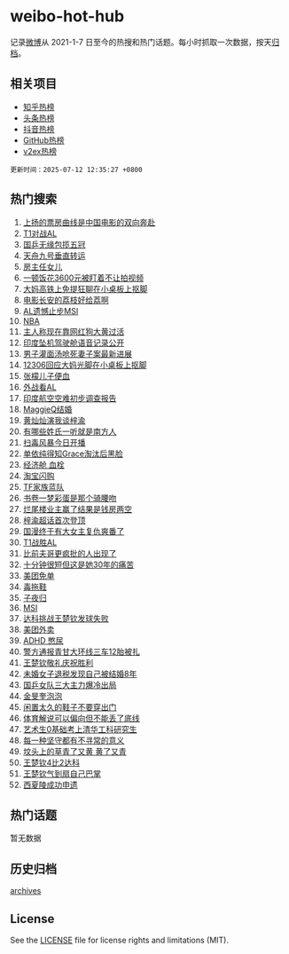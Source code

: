 # weibo-hot-hub

记录[微博](https://www.weibo.com)从 2021-1-7 日至今的热搜和热门话题。每小时抓取一次数据，按天[归档](archives)。

## 相关项目

- [知乎热榜](https://github.com/snaildev/zhihu-hot-hub)
- [头条热榜](https://github.com/snaildev/toutiao-hot-hub)
- [抖音热榜](https://github.com/snaildev/douyin-hot-hub)
- [GitHub热榜](https://github.com/snaildev/github-hot-hub)
- [v2ex热榜](https://github.com/snaildev/v2ex-hot-hub)


`更新时间：2025-07-12 12:35:27 +0800`

## 热门搜索

1. [上扬的票房曲线是中国电影的双向奔赴](https://m.weibo.cn/search?containerid=100103type%3D1%26t%3D10%26q%3D%23%E4%B8%8A%E6%89%AC%E7%9A%84%E7%A5%A8%E6%88%BF%E6%9B%B2%E7%BA%BF%E6%98%AF%E4%B8%AD%E5%9B%BD%E7%94%B5%E5%BD%B1%E7%9A%84%E5%8F%8C%E5%90%91%E5%A5%94%E8%B5%B4%23&stream_entry_id=51&isnewpage=1&extparam=seat%3D1%26c_type%3D51%26q%3D%2523%25E4%25B8%258A%25E6%2589%25AC%25E7%259A%2584%25E7%25A5%25A8%25E6%2588%25BF%25E6%259B%25B2%25E7%25BA%25BF%25E6%2598%25AF%25E4%25B8%25AD%25E5%259B%25BD%25E7%2594%25B5%25E5%25BD%25B1%25E7%259A%2584%25E5%258F%258C%25E5%2590%2591%25E5%25A5%2594%25E8%25B5%25B4%2523%26dgr%3D0%26pos%3D0%26cate%3D10103%26filter_type%3Drealtimehot%26stream_entry_id%3D51%26display_time%3D1752294926%26pre_seqid%3D17522949263460055274)
1. [T1对战AL](https://m.weibo.cn/search?containerid=100103type%3D1%26t%3D10%26q%3D%23T1%E5%AF%B9%E6%88%98AL%23&stream_entry_id=31&isnewpage=1&extparam=seat%3D1%26flag%3D2%26band_rank%3D1%26lcate%3D5001%26filter_type%3Drealtimehot%26c_type%3D31%26q%3D%2523T1%25E5%25AF%25B9%25E6%2588%2598AL%2523%26dgr%3D0%26cate%3D5001%26realpos%3D1%26pos%3D0%26stream_entry_id%3D31%26display_time%3D1752294926%26pre_seqid%3D17522949263460055274)
1. [国乒无缘包揽五冠](https://m.weibo.cn/search?containerid=100103type%3D1%26t%3D10%26q%3D%23%E5%9B%BD%E4%B9%92%E6%97%A0%E7%BC%98%E5%8C%85%E6%8F%BD%E4%BA%94%E5%86%A0%23&stream_entry_id=31&isnewpage=1&extparam=seat%3D1%26flag%3D0%26band_rank%3D2%26lcate%3D5001%26filter_type%3Drealtimehot%26c_type%3D31%26q%3D%2523%25E5%259B%25BD%25E4%25B9%2592%25E6%2597%25A0%25E7%25BC%2598%25E5%258C%2585%25E6%258F%25BD%25E4%25BA%2594%25E5%2586%25A0%2523%26dgr%3D0%26cate%3D5001%26realpos%3D2%26pos%3D1%26stream_entry_id%3D31%26display_time%3D1752294926%26pre_seqid%3D17522949263460055274)
1. [天舟九号垂直转运](https://m.weibo.cn/search?containerid=100103type%3D1%26t%3D10%26q%3D%23%E5%A4%A9%E8%88%9F%E4%B9%9D%E5%8F%B7%E5%9E%82%E7%9B%B4%E8%BD%AC%E8%BF%90%23&stream_entry_id=31&isnewpage=1&extparam=seat%3D1%26flag%3D0%26band_rank%3D3%26lcate%3D5001%26filter_type%3Drealtimehot%26c_type%3D31%26q%3D%2523%25E5%25A4%25A9%25E8%2588%259F%25E4%25B9%259D%25E5%258F%25B7%25E5%259E%2582%25E7%259B%25B4%25E8%25BD%25AC%25E8%25BF%2590%2523%26dgr%3D0%26cate%3D5001%26realpos%3D3%26pos%3D2%26stream_entry_id%3D31%26display_time%3D1752294926%26pre_seqid%3D17522949263460055274)
1. [房主任女儿](https://m.weibo.cn/search?containerid=100103type%3D1%26t%3D10%26q%3D%E6%88%BF%E4%B8%BB%E4%BB%BB%E5%A5%B3%E5%84%BF&stream_entry_id=31&isnewpage=1&extparam=seat%3D1%26flag%3D2%26band_rank%3D4%26lcate%3D5001%26filter_type%3Drealtimehot%26c_type%3D31%26q%3D%25E6%2588%25BF%25E4%25B8%25BB%25E4%25BB%25BB%25E5%25A5%25B3%25E5%2584%25BF%26dgr%3D0%26cate%3D5001%26realpos%3D4%26pos%3D3%26stream_entry_id%3D31%26display_time%3D1752294926%26pre_seqid%3D17522949263460055274)
1. [一顿饭花3600元被盯着不让拍视频](https://m.weibo.cn/search?containerid=100103type%3D1%26t%3D10%26q%3D%23%E4%B8%80%E9%A1%BF%E9%A5%AD%E8%8A%B13600%E5%85%83%E8%A2%AB%E7%9B%AF%E7%9D%80%E4%B8%8D%E8%AE%A9%E6%8B%8D%E8%A7%86%E9%A2%91%23&stream_entry_id=31&isnewpage=1&extparam=seat%3D1%26flag%3D0%26band_rank%3D5%26lcate%3D5001%26filter_type%3Drealtimehot%26c_type%3D31%26q%3D%2523%25E4%25B8%2580%25E9%25A1%25BF%25E9%25A5%25AD%25E8%258A%25B13600%25E5%2585%2583%25E8%25A2%25AB%25E7%259B%25AF%25E7%259D%2580%25E4%25B8%258D%25E8%25AE%25A9%25E6%258B%258D%25E8%25A7%2586%25E9%25A2%2591%2523%26dgr%3D0%26cate%3D5001%26realpos%3D5%26pos%3D4%26stream_entry_id%3D31%26display_time%3D1752294926%26pre_seqid%3D17522949263460055274)
1. [大妈高铁上免提狂聊在小桌板上抠脚](https://m.weibo.cn/search?containerid=100103type%3D1%26t%3D10%26q%3D%23%E5%A4%A7%E5%A6%88%E9%AB%98%E9%93%81%E4%B8%8A%E5%85%8D%E6%8F%90%E7%8B%82%E8%81%8A%E5%9C%A8%E5%B0%8F%E6%A1%8C%E6%9D%BF%E4%B8%8A%E6%8A%A0%E8%84%9A%23&stream_entry_id=31&isnewpage=1&extparam=seat%3D1%26flag%3D1%26band_rank%3D6%26lcate%3D5001%26filter_type%3Drealtimehot%26c_type%3D31%26q%3D%2523%25E5%25A4%25A7%25E5%25A6%2588%25E9%25AB%2598%25E9%2593%2581%25E4%25B8%258A%25E5%2585%258D%25E6%258F%2590%25E7%258B%2582%25E8%2581%258A%25E5%259C%25A8%25E5%25B0%258F%25E6%25A1%258C%25E6%259D%25BF%25E4%25B8%258A%25E6%258A%25A0%25E8%2584%259A%2523%26dgr%3D0%26cate%3D5001%26realpos%3D6%26pos%3D5%26stream_entry_id%3D31%26display_time%3D1752294926%26pre_seqid%3D17522949263460055274)
1. [电影长安的荔枝好给荔啊](https://m.weibo.cn/search?containerid=100103type%3D1%26t%3D10%26q%3D%23%E7%94%B5%E5%BD%B1%E9%95%BF%E5%AE%89%E7%9A%84%E8%8D%94%E6%9E%9D%E5%A5%BD%E7%BB%99%E8%8D%94%E5%95%8A%23&stream_entry_id=31&isnewpage=1&extparam=seat%3D1%26band_rank%3D7%26lcate%3D5001%26filter_type%3Drealtimehot%26is_ad_pos%3D1%26c_type%3D31%26q%3D%2523%25E7%2594%25B5%25E5%25BD%25B1%25E9%2595%25BF%25E5%25AE%2589%25E7%259A%2584%25E8%258D%2594%25E6%259E%259D%25E5%25A5%25BD%25E7%25BB%2599%25E8%258D%2594%25E5%2595%258A%2523%26dgr%3D0%26cate%3D5001%26adid%3D293499%26pos%3D6%26stream_entry_id%3D31%26display_time%3D1752294926%26pre_seqid%3D17522949263460055274)
1. [AL遗憾止步MSI](https://m.weibo.cn/search?containerid=100103type%3D1%26t%3D10%26q%3D%23AL%E9%81%97%E6%86%BE%E6%AD%A2%E6%AD%A5MSI%23&stream_entry_id=31&isnewpage=1&extparam=seat%3D1%26flag%3D1%26band_rank%3D7%26lcate%3D5001%26filter_type%3Drealtimehot%26c_type%3D31%26q%3D%2523AL%25E9%2581%2597%25E6%2586%25BE%25E6%25AD%25A2%25E6%25AD%25A5MSI%2523%26dgr%3D0%26cate%3D5001%26realpos%3D7%26pos%3D7%26stream_entry_id%3D31%26display_time%3D1752294926%26pre_seqid%3D17522949263460055274)
1. [NBA](https://m.weibo.cn/search?containerid=100103type%3D1%26t%3D10%26q%3DNBA&stream_entry_id=31&isnewpage=1&extparam=seat%3D1%26flag%3D1%26band_rank%3D8%26lcate%3D5001%26filter_type%3Drealtimehot%26c_type%3D31%26q%3DNBA%26dgr%3D0%26cate%3D5001%26realpos%3D8%26pos%3D8%26stream_entry_id%3D31%26display_time%3D1752294926%26pre_seqid%3D17522949263460055274)
1. [主人称现在靠网红狗大黄过活](https://m.weibo.cn/search?containerid=100103type%3D1%26t%3D10%26q%3D%23%E4%B8%BB%E4%BA%BA%E7%A7%B0%E7%8E%B0%E5%9C%A8%E9%9D%A0%E7%BD%91%E7%BA%A2%E7%8B%97%E5%A4%A7%E9%BB%84%E8%BF%87%E6%B4%BB%23&stream_entry_id=31&isnewpage=1&extparam=seat%3D1%26flag%3D0%26band_rank%3D9%26lcate%3D5001%26filter_type%3Drealtimehot%26c_type%3D31%26q%3D%2523%25E4%25B8%25BB%25E4%25BA%25BA%25E7%25A7%25B0%25E7%258E%25B0%25E5%259C%25A8%25E9%259D%25A0%25E7%25BD%2591%25E7%25BA%25A2%25E7%258B%2597%25E5%25A4%25A7%25E9%25BB%2584%25E8%25BF%2587%25E6%25B4%25BB%2523%26dgr%3D0%26cate%3D5001%26realpos%3D9%26pos%3D9%26stream_entry_id%3D31%26display_time%3D1752294926%26pre_seqid%3D17522949263460055274)
1. [印度坠机驾驶舱语音记录公开](https://m.weibo.cn/search?containerid=100103type%3D1%26t%3D10%26q%3D%23%E5%8D%B0%E5%BA%A6%E5%9D%A0%E6%9C%BA%E9%A9%BE%E9%A9%B6%E8%88%B1%E8%AF%AD%E9%9F%B3%E8%AE%B0%E5%BD%95%E5%85%AC%E5%BC%80%23&stream_entry_id=31&isnewpage=1&extparam=seat%3D1%26flag%3D0%26band_rank%3D10%26lcate%3D5001%26filter_type%3Drealtimehot%26c_type%3D31%26q%3D%2523%25E5%258D%25B0%25E5%25BA%25A6%25E5%259D%25A0%25E6%259C%25BA%25E9%25A9%25BE%25E9%25A9%25B6%25E8%2588%25B1%25E8%25AF%25AD%25E9%259F%25B3%25E8%25AE%25B0%25E5%25BD%2595%25E5%2585%25AC%25E5%25BC%2580%2523%26dgr%3D0%26cate%3D5001%26realpos%3D10%26pos%3D10%26stream_entry_id%3D31%26display_time%3D1752294926%26pre_seqid%3D17522949263460055274)
1. [男子灌面汤呛死妻子案最新进展](https://m.weibo.cn/search?containerid=100103type%3D1%26t%3D10%26q%3D%23%E7%94%B7%E5%AD%90%E7%81%8C%E9%9D%A2%E6%B1%A4%E5%91%9B%E6%AD%BB%E5%A6%BB%E5%AD%90%E6%A1%88%E6%9C%80%E6%96%B0%E8%BF%9B%E5%B1%95%23&stream_entry_id=31&isnewpage=1&extparam=seat%3D1%26flag%3D2%26band_rank%3D11%26lcate%3D5001%26filter_type%3Drealtimehot%26c_type%3D31%26q%3D%2523%25E7%2594%25B7%25E5%25AD%2590%25E7%2581%258C%25E9%259D%25A2%25E6%25B1%25A4%25E5%2591%259B%25E6%25AD%25BB%25E5%25A6%25BB%25E5%25AD%2590%25E6%25A1%2588%25E6%259C%2580%25E6%2596%25B0%25E8%25BF%259B%25E5%25B1%2595%2523%26dgr%3D0%26cate%3D5001%26realpos%3D11%26pos%3D11%26stream_entry_id%3D31%26display_time%3D1752294926%26pre_seqid%3D17522949263460055274)
1. [12306回应大妈光脚在小桌板上抠脚](https://m.weibo.cn/search?containerid=100103type%3D1%26t%3D10%26q%3D%2312306%E5%9B%9E%E5%BA%94%E5%A4%A7%E5%A6%88%E5%85%89%E8%84%9A%E5%9C%A8%E5%B0%8F%E6%A1%8C%E6%9D%BF%E4%B8%8A%E6%8A%A0%E8%84%9A%23&stream_entry_id=31&isnewpage=1&extparam=seat%3D1%26flag%3D1%26band_rank%3D12%26lcate%3D5001%26filter_type%3Drealtimehot%26c_type%3D31%26q%3D%252312306%25E5%259B%259E%25E5%25BA%2594%25E5%25A4%25A7%25E5%25A6%2588%25E5%2585%2589%25E8%2584%259A%25E5%259C%25A8%25E5%25B0%258F%25E6%25A1%258C%25E6%259D%25BF%25E4%25B8%258A%25E6%258A%25A0%25E8%2584%259A%2523%26dgr%3D0%26cate%3D5001%26realpos%3D12%26pos%3D12%26stream_entry_id%3D31%26display_time%3D1752294926%26pre_seqid%3D17522949263460055274)
1. [张檬儿子便血](https://m.weibo.cn/search?containerid=100103type%3D1%26t%3D10%26q%3D%23%E5%BC%A0%E6%AA%AC%E5%84%BF%E5%AD%90%E4%BE%BF%E8%A1%80%23&stream_entry_id=31&isnewpage=1&extparam=seat%3D1%26flag%3D2%26band_rank%3D13%26lcate%3D5001%26filter_type%3Drealtimehot%26c_type%3D31%26q%3D%2523%25E5%25BC%25A0%25E6%25AA%25AC%25E5%2584%25BF%25E5%25AD%2590%25E4%25BE%25BF%25E8%25A1%2580%2523%26dgr%3D0%26cate%3D5001%26realpos%3D13%26pos%3D13%26stream_entry_id%3D31%26display_time%3D1752294926%26pre_seqid%3D17522949263460055274)
1. [外战看AL](https://m.weibo.cn/search?containerid=100103type%3D1%26t%3D10%26q%3D%E5%A4%96%E6%88%98%E7%9C%8BAL&stream_entry_id=31&isnewpage=1&extparam=seat%3D1%26flag%3D1%26band_rank%3D14%26lcate%3D5001%26filter_type%3Drealtimehot%26c_type%3D31%26q%3D%25E5%25A4%2596%25E6%2588%2598%25E7%259C%258BAL%26dgr%3D0%26cate%3D5001%26realpos%3D14%26pos%3D14%26stream_entry_id%3D31%26display_time%3D1752294926%26pre_seqid%3D17522949263460055274)
1. [印度航空空难初步调查报告](https://m.weibo.cn/search?containerid=100103type%3D1%26t%3D10%26q%3D%23%E5%8D%B0%E5%BA%A6%E8%88%AA%E7%A9%BA%E7%A9%BA%E9%9A%BE%E5%88%9D%E6%AD%A5%E8%B0%83%E6%9F%A5%E6%8A%A5%E5%91%8A%23&stream_entry_id=31&isnewpage=1&extparam=seat%3D1%26flag%3D0%26band_rank%3D15%26lcate%3D5001%26filter_type%3Drealtimehot%26c_type%3D31%26q%3D%2523%25E5%258D%25B0%25E5%25BA%25A6%25E8%2588%25AA%25E7%25A9%25BA%25E7%25A9%25BA%25E9%259A%25BE%25E5%2588%259D%25E6%25AD%25A5%25E8%25B0%2583%25E6%259F%25A5%25E6%258A%25A5%25E5%2591%258A%2523%26dgr%3D0%26cate%3D5001%26realpos%3D15%26pos%3D15%26stream_entry_id%3D31%26display_time%3D1752294926%26pre_seqid%3D17522949263460055274)
1. [MaggieQ结婚](https://m.weibo.cn/search?containerid=100103type%3D1%26t%3D10%26q%3D%23MaggieQ%E7%BB%93%E5%A9%9A%23&stream_entry_id=31&isnewpage=1&extparam=seat%3D1%26flag%3D1%26band_rank%3D16%26lcate%3D5001%26filter_type%3Drealtimehot%26c_type%3D31%26q%3D%2523MaggieQ%25E7%25BB%2593%25E5%25A9%259A%2523%26dgr%3D0%26cate%3D5001%26realpos%3D16%26pos%3D16%26stream_entry_id%3D31%26display_time%3D1752294926%26pre_seqid%3D17522949263460055274)
1. [黄灿灿演我谈梓渝](https://m.weibo.cn/search?containerid=100103type%3D1%26t%3D10%26q%3D%23%E9%BB%84%E7%81%BF%E7%81%BF%E6%BC%94%E6%88%91%E8%B0%88%E6%A2%93%E6%B8%9D%23&stream_entry_id=31&isnewpage=1&extparam=seat%3D1%26flag%3D1%26band_rank%3D17%26lcate%3D5001%26filter_type%3Drealtimehot%26c_type%3D31%26q%3D%2523%25E9%25BB%2584%25E7%2581%25BF%25E7%2581%25BF%25E6%25BC%2594%25E6%2588%2591%25E8%25B0%2588%25E6%25A2%2593%25E6%25B8%259D%2523%26dgr%3D0%26cate%3D5001%26realpos%3D17%26pos%3D17%26stream_entry_id%3D31%26display_time%3D1752294926%26pre_seqid%3D17522949263460055274)
1. [有哪些姓氏一听就是南方人](https://m.weibo.cn/search?containerid=100103type%3D1%26t%3D10%26q%3D%E6%9C%89%E5%93%AA%E4%BA%9B%E5%A7%93%E6%B0%8F%E4%B8%80%E5%90%AC%E5%B0%B1%E6%98%AF%E5%8D%97%E6%96%B9%E4%BA%BA&stream_entry_id=31&isnewpage=1&extparam=seat%3D1%26flag%3D1%26band_rank%3D18%26lcate%3D5001%26filter_type%3Drealtimehot%26c_type%3D31%26q%3D%25E6%259C%2589%25E5%2593%25AA%25E4%25BA%259B%25E5%25A7%2593%25E6%25B0%258F%25E4%25B8%2580%25E5%2590%25AC%25E5%25B0%25B1%25E6%2598%25AF%25E5%258D%2597%25E6%2596%25B9%25E4%25BA%25BA%26dgr%3D0%26cate%3D5001%26realpos%3D18%26pos%3D18%26stream_entry_id%3D31%26display_time%3D1752294926%26pre_seqid%3D17522949263460055274)
1. [扫毒风暴今日开播](https://m.weibo.cn/search?containerid=100103type%3D1%26t%3D10%26q%3D%23%E6%89%AB%E6%AF%92%E9%A3%8E%E6%9A%B4%E4%BB%8A%E6%97%A5%E5%BC%80%E6%92%AD%23&stream_entry_id=31&isnewpage=1&extparam=seat%3D1%26flag%3D1%26band_rank%3D19%26lcate%3D5001%26filter_type%3Drealtimehot%26c_type%3D31%26q%3D%2523%25E6%2589%25AB%25E6%25AF%2592%25E9%25A3%258E%25E6%259A%25B4%25E4%25BB%258A%25E6%2597%25A5%25E5%25BC%2580%25E6%2592%25AD%2523%26dgr%3D0%26cate%3D5001%26realpos%3D19%26pos%3D19%26stream_entry_id%3D31%26display_time%3D1752294926%26pre_seqid%3D17522949263460055274)
1. [单依纯得知Grace淘汰后黑脸](https://m.weibo.cn/search?containerid=100103type%3D1%26t%3D10%26q%3D%23%E5%8D%95%E4%BE%9D%E7%BA%AF%E5%BE%97%E7%9F%A5Grace%E6%B7%98%E6%B1%B0%E5%90%8E%E9%BB%91%E8%84%B8%23&stream_entry_id=31&isnewpage=1&extparam=seat%3D1%26flag%3D0%26band_rank%3D20%26lcate%3D5001%26filter_type%3Drealtimehot%26c_type%3D31%26q%3D%2523%25E5%258D%2595%25E4%25BE%259D%25E7%25BA%25AF%25E5%25BE%2597%25E7%259F%25A5Grace%25E6%25B7%2598%25E6%25B1%25B0%25E5%2590%258E%25E9%25BB%2591%25E8%2584%25B8%2523%26dgr%3D0%26cate%3D5001%26realpos%3D20%26pos%3D20%26stream_entry_id%3D31%26display_time%3D1752294926%26pre_seqid%3D17522949263460055274)
1. [经济舱 血栓](https://m.weibo.cn/search?containerid=100103type%3D1%26t%3D10%26q%3D%E7%BB%8F%E6%B5%8E%E8%88%B1+%E8%A1%80%E6%A0%93&stream_entry_id=31&isnewpage=1&extparam=seat%3D1%26flag%3D1%26band_rank%3D21%26lcate%3D5001%26filter_type%3Drealtimehot%26c_type%3D31%26q%3D%25E7%25BB%258F%25E6%25B5%258E%25E8%2588%25B1%2520%25E8%25A1%2580%25E6%25A0%2593%26dgr%3D0%26cate%3D5001%26realpos%3D21%26pos%3D21%26stream_entry_id%3D31%26display_time%3D1752294926%26pre_seqid%3D17522949263460055274)
1. [淘宝闪购](https://m.weibo.cn/search?containerid=100103type%3D1%26t%3D10%26q%3D%E6%B7%98%E5%AE%9D%E9%97%AA%E8%B4%AD&stream_entry_id=31&isnewpage=1&extparam=seat%3D1%26flag%3D0%26band_rank%3D22%26lcate%3D5001%26filter_type%3Drealtimehot%26c_type%3D31%26q%3D%25E6%25B7%2598%25E5%25AE%259D%25E9%2597%25AA%25E8%25B4%25AD%26dgr%3D0%26cate%3D5001%26realpos%3D22%26pos%3D22%26stream_entry_id%3D31%26display_time%3D1752294926%26pre_seqid%3D17522949263460055274)
1. [TF家族蓝队](https://m.weibo.cn/search?containerid=100103type%3D1%26t%3D10%26q%3DTF%E5%AE%B6%E6%97%8F%E8%93%9D%E9%98%9F&stream_entry_id=31&isnewpage=1&extparam=seat%3D1%26flag%3D0%26band_rank%3D23%26lcate%3D5001%26filter_type%3Drealtimehot%26c_type%3D31%26q%3DTF%25E5%25AE%25B6%25E6%2597%258F%25E8%2593%259D%25E9%2598%259F%26dgr%3D0%26cate%3D5001%26realpos%3D23%26pos%3D23%26stream_entry_id%3D31%26display_time%3D1752294926%26pre_seqid%3D17522949263460055274)
1. [书卷一梦彩蛋是那个骑腰吻](https://m.weibo.cn/search?containerid=100103type%3D1%26t%3D10%26q%3D%E4%B9%A6%E5%8D%B7%E4%B8%80%E6%A2%A6%E5%BD%A9%E8%9B%8B%E6%98%AF%E9%82%A3%E4%B8%AA%E9%AA%91%E8%85%B0%E5%90%BB&stream_entry_id=31&isnewpage=1&extparam=seat%3D1%26flag%3D1%26band_rank%3D24%26lcate%3D5001%26filter_type%3Drealtimehot%26c_type%3D31%26q%3D%25E4%25B9%25A6%25E5%258D%25B7%25E4%25B8%2580%25E6%25A2%25A6%25E5%25BD%25A9%25E8%259B%258B%25E6%2598%25AF%25E9%2582%25A3%25E4%25B8%25AA%25E9%25AA%2591%25E8%2585%25B0%25E5%2590%25BB%26dgr%3D0%26cate%3D5001%26realpos%3D24%26pos%3D24%26stream_entry_id%3D31%26display_time%3D1752294926%26pre_seqid%3D17522949263460055274)
1. [烂尾楼业主赢了结果是钱房两空](https://m.weibo.cn/search?containerid=100103type%3D1%26t%3D10%26q%3D%23%E7%83%82%E5%B0%BE%E6%A5%BC%E4%B8%9A%E4%B8%BB%E8%B5%A2%E4%BA%86%E7%BB%93%E6%9E%9C%E6%98%AF%E9%92%B1%E6%88%BF%E4%B8%A4%E7%A9%BA%23&stream_entry_id=31&isnewpage=1&extparam=seat%3D1%26flag%3D0%26band_rank%3D25%26lcate%3D5001%26filter_type%3Drealtimehot%26c_type%3D31%26q%3D%2523%25E7%2583%2582%25E5%25B0%25BE%25E6%25A5%25BC%25E4%25B8%259A%25E4%25B8%25BB%25E8%25B5%25A2%25E4%25BA%2586%25E7%25BB%2593%25E6%259E%259C%25E6%2598%25AF%25E9%2592%25B1%25E6%2588%25BF%25E4%25B8%25A4%25E7%25A9%25BA%2523%26dgr%3D0%26cate%3D5001%26realpos%3D25%26pos%3D25%26stream_entry_id%3D31%26display_time%3D1752294926%26pre_seqid%3D17522949263460055274)
1. [梓渝超话首次登顶](https://m.weibo.cn/search?containerid=100103type%3D1%26t%3D10%26q%3D%23%E6%A2%93%E6%B8%9D%E8%B6%85%E8%AF%9D%E9%A6%96%E6%AC%A1%E7%99%BB%E9%A1%B6%23&stream_entry_id=31&isnewpage=1&extparam=seat%3D1%26flag%3D1%26band_rank%3D26%26lcate%3D5001%26filter_type%3Drealtimehot%26c_type%3D31%26q%3D%2523%25E6%25A2%2593%25E6%25B8%259D%25E8%25B6%2585%25E8%25AF%259D%25E9%25A6%2596%25E6%25AC%25A1%25E7%2599%25BB%25E9%25A1%25B6%2523%26dgr%3D0%26cate%3D5001%26realpos%3D26%26pos%3D26%26stream_entry_id%3D31%26display_time%3D1752294926%26pre_seqid%3D17522949263460055274)
1. [国漫终于有大女主复仇爽番了](https://m.weibo.cn/search?containerid=100103type%3D1%26t%3D10%26q%3D%E5%9B%BD%E6%BC%AB%E7%BB%88%E4%BA%8E%E6%9C%89%E5%A4%A7%E5%A5%B3%E4%B8%BB%E5%A4%8D%E4%BB%87%E7%88%BD%E7%95%AA%E4%BA%86&stream_entry_id=31&isnewpage=1&extparam=seat%3D1%26flag%3D1%26band_rank%3D27%26lcate%3D5001%26filter_type%3Drealtimehot%26c_type%3D31%26q%3D%25E5%259B%25BD%25E6%25BC%25AB%25E7%25BB%2588%25E4%25BA%258E%25E6%259C%2589%25E5%25A4%25A7%25E5%25A5%25B3%25E4%25B8%25BB%25E5%25A4%258D%25E4%25BB%2587%25E7%2588%25BD%25E7%2595%25AA%25E4%25BA%2586%26dgr%3D0%26cate%3D5001%26realpos%3D27%26pos%3D27%26stream_entry_id%3D31%26display_time%3D1752294926%26pre_seqid%3D17522949263460055274)
1. [T1战胜AL](https://m.weibo.cn/search?containerid=100103type%3D1%26t%3D10%26q%3D%23T1%E6%88%98%E8%83%9CAL%23&stream_entry_id=31&isnewpage=1&extparam=seat%3D1%26flag%3D1%26band_rank%3D28%26lcate%3D5001%26filter_type%3Drealtimehot%26c_type%3D31%26q%3D%2523T1%25E6%2588%2598%25E8%2583%259CAL%2523%26dgr%3D0%26cate%3D5001%26realpos%3D28%26pos%3D28%26stream_entry_id%3D31%26display_time%3D1752294926%26pre_seqid%3D17522949263460055274)
1. [比前夫哥更疯批的人出现了](https://m.weibo.cn/search?containerid=100103type%3D1%26t%3D10%26q%3D%E6%AF%94%E5%89%8D%E5%A4%AB%E5%93%A5%E6%9B%B4%E7%96%AF%E6%89%B9%E7%9A%84%E4%BA%BA%E5%87%BA%E7%8E%B0%E4%BA%86&stream_entry_id=31&isnewpage=1&extparam=seat%3D1%26flag%3D1%26band_rank%3D29%26lcate%3D5001%26filter_type%3Drealtimehot%26c_type%3D31%26q%3D%25E6%25AF%2594%25E5%2589%258D%25E5%25A4%25AB%25E5%2593%25A5%25E6%259B%25B4%25E7%2596%25AF%25E6%2589%25B9%25E7%259A%2584%25E4%25BA%25BA%25E5%2587%25BA%25E7%258E%25B0%25E4%25BA%2586%26dgr%3D0%26cate%3D5001%26realpos%3D29%26pos%3D29%26stream_entry_id%3D31%26display_time%3D1752294926%26pre_seqid%3D17522949263460055274)
1. [十分钟很短但这是她30年的痛苦](https://m.weibo.cn/search?containerid=100103type%3D1%26t%3D10%26q%3D%E5%8D%81%E5%88%86%E9%92%9F%E5%BE%88%E7%9F%AD%E4%BD%86%E8%BF%99%E6%98%AF%E5%A5%B930%E5%B9%B4%E7%9A%84%E7%97%9B%E8%8B%A6&stream_entry_id=31&isnewpage=1&extparam=seat%3D1%26flag%3D0%26band_rank%3D30%26lcate%3D5001%26filter_type%3Drealtimehot%26c_type%3D31%26q%3D%25E5%258D%2581%25E5%2588%2586%25E9%2592%259F%25E5%25BE%2588%25E7%259F%25AD%25E4%25BD%2586%25E8%25BF%2599%25E6%2598%25AF%25E5%25A5%25B930%25E5%25B9%25B4%25E7%259A%2584%25E7%2597%259B%25E8%258B%25A6%26dgr%3D0%26cate%3D5001%26realpos%3D30%26pos%3D30%26stream_entry_id%3D31%26display_time%3D1752294926%26pre_seqid%3D17522949263460055274)
1. [美团免单](https://m.weibo.cn/search?containerid=100103type%3D1%26t%3D10%26q%3D%E7%BE%8E%E5%9B%A2%E5%85%8D%E5%8D%95&stream_entry_id=31&isnewpage=1&extparam=seat%3D1%26flag%3D0%26band_rank%3D31%26lcate%3D5001%26filter_type%3Drealtimehot%26c_type%3D31%26q%3D%25E7%25BE%258E%25E5%259B%25A2%25E5%2585%258D%25E5%258D%2595%26dgr%3D0%26cate%3D5001%26realpos%3D31%26pos%3D31%26stream_entry_id%3D31%26display_time%3D1752294926%26pre_seqid%3D17522949263460055274)
1. [毒拖鞋](https://m.weibo.cn/search?containerid=100103type%3D1%26t%3D10%26q%3D%E6%AF%92%E6%8B%96%E9%9E%8B&stream_entry_id=31&isnewpage=1&extparam=seat%3D1%26flag%3D0%26band_rank%3D32%26lcate%3D5001%26filter_type%3Drealtimehot%26c_type%3D31%26q%3D%25E6%25AF%2592%25E6%258B%2596%25E9%259E%258B%26dgr%3D0%26cate%3D5001%26realpos%3D32%26pos%3D32%26stream_entry_id%3D31%26display_time%3D1752294926%26pre_seqid%3D17522949263460055274)
1. [子夜归](https://m.weibo.cn/search?containerid=100103type%3D1%26t%3D10%26q%3D%23%E5%AD%90%E5%A4%9C%E5%BD%92%23&stream_entry_id=31&isnewpage=1&extparam=seat%3D1%26flag%3D1%26band_rank%3D33%26lcate%3D5001%26filter_type%3Drealtimehot%26c_type%3D31%26q%3D%2523%25E5%25AD%2590%25E5%25A4%259C%25E5%25BD%2592%2523%26dgr%3D0%26cate%3D5001%26realpos%3D33%26pos%3D33%26stream_entry_id%3D31%26display_time%3D1752294926%26pre_seqid%3D17522949263460055274)
1. [MSI](https://m.weibo.cn/search?containerid=100103type%3D1%26t%3D10%26q%3DMSI&stream_entry_id=31&isnewpage=1&extparam=seat%3D1%26flag%3D1%26band_rank%3D34%26lcate%3D5001%26filter_type%3Drealtimehot%26c_type%3D31%26q%3DMSI%26dgr%3D0%26cate%3D5001%26realpos%3D34%26pos%3D34%26stream_entry_id%3D31%26display_time%3D1752294926%26pre_seqid%3D17522949263460055274)
1. [达科挑战王楚钦发球失败](https://m.weibo.cn/search?containerid=100103type%3D1%26t%3D10%26q%3D%23%E8%BE%BE%E7%A7%91%E6%8C%91%E6%88%98%E7%8E%8B%E6%A5%9A%E9%92%A6%E5%8F%91%E7%90%83%E5%A4%B1%E8%B4%A5%23&stream_entry_id=31&isnewpage=1&extparam=seat%3D1%26flag%3D0%26band_rank%3D35%26lcate%3D5001%26filter_type%3Drealtimehot%26c_type%3D31%26q%3D%2523%25E8%25BE%25BE%25E7%25A7%2591%25E6%258C%2591%25E6%2588%2598%25E7%258E%258B%25E6%25A5%259A%25E9%2592%25A6%25E5%258F%2591%25E7%2590%2583%25E5%25A4%25B1%25E8%25B4%25A5%2523%26dgr%3D0%26cate%3D5001%26realpos%3D35%26pos%3D35%26stream_entry_id%3D31%26display_time%3D1752294926%26pre_seqid%3D17522949263460055274)
1. [美团外卖](https://m.weibo.cn/search?containerid=100103type%3D1%26t%3D10%26q%3D%E7%BE%8E%E5%9B%A2%E5%A4%96%E5%8D%96&stream_entry_id=31&isnewpage=1&extparam=seat%3D1%26flag%3D0%26band_rank%3D36%26lcate%3D5001%26filter_type%3Drealtimehot%26c_type%3D31%26q%3D%25E7%25BE%258E%25E5%259B%25A2%25E5%25A4%2596%25E5%258D%2596%26dgr%3D0%26cate%3D5001%26realpos%3D36%26pos%3D36%26stream_entry_id%3D31%26display_time%3D1752294926%26pre_seqid%3D17522949263460055274)
1. [ADHD 憋尿](https://m.weibo.cn/search?containerid=100103type%3D1%26t%3D10%26q%3DADHD+%E6%86%8B%E5%B0%BF&stream_entry_id=31&isnewpage=1&extparam=seat%3D1%26flag%3D0%26band_rank%3D37%26lcate%3D5001%26filter_type%3Drealtimehot%26c_type%3D31%26q%3DADHD%2520%25E6%2586%258B%25E5%25B0%25BF%26dgr%3D0%26cate%3D5001%26realpos%3D37%26pos%3D37%26stream_entry_id%3D31%26display_time%3D1752294926%26pre_seqid%3D17522949263460055274)
1. [警方通报青甘大环线三车12胎被扎](https://m.weibo.cn/search?containerid=100103type%3D1%26t%3D10%26q%3D%23%E8%AD%A6%E6%96%B9%E9%80%9A%E6%8A%A5%E9%9D%92%E7%94%98%E5%A4%A7%E7%8E%AF%E7%BA%BF%E4%B8%89%E8%BD%A612%E8%83%8E%E8%A2%AB%E6%89%8E%23&stream_entry_id=31&isnewpage=1&extparam=seat%3D1%26flag%3D0%26band_rank%3D38%26lcate%3D5001%26filter_type%3Drealtimehot%26c_type%3D31%26q%3D%2523%25E8%25AD%25A6%25E6%2596%25B9%25E9%2580%259A%25E6%258A%25A5%25E9%259D%2592%25E7%2594%2598%25E5%25A4%25A7%25E7%258E%25AF%25E7%25BA%25BF%25E4%25B8%2589%25E8%25BD%25A612%25E8%2583%258E%25E8%25A2%25AB%25E6%2589%258E%2523%26dgr%3D0%26cate%3D5001%26realpos%3D38%26pos%3D38%26stream_entry_id%3D31%26display_time%3D1752294926%26pre_seqid%3D17522949263460055274)
1. [王楚钦敬礼庆祝胜利](https://m.weibo.cn/search?containerid=100103type%3D1%26t%3D10%26q%3D%E7%8E%8B%E6%A5%9A%E9%92%A6%E6%95%AC%E7%A4%BC%E5%BA%86%E7%A5%9D%E8%83%9C%E5%88%A9&stream_entry_id=31&isnewpage=1&extparam=seat%3D1%26flag%3D1%26band_rank%3D39%26lcate%3D5001%26filter_type%3Drealtimehot%26c_type%3D31%26q%3D%25E7%258E%258B%25E6%25A5%259A%25E9%2592%25A6%25E6%2595%25AC%25E7%25A4%25BC%25E5%25BA%2586%25E7%25A5%259D%25E8%2583%259C%25E5%2588%25A9%26dgr%3D0%26cate%3D5001%26realpos%3D39%26pos%3D39%26stream_entry_id%3D31%26display_time%3D1752294926%26pre_seqid%3D17522949263460055274)
1. [未婚女子退税发现自己被结婚8年](https://m.weibo.cn/search?containerid=100103type%3D1%26t%3D10%26q%3D%23%E6%9C%AA%E5%A9%9A%E5%A5%B3%E5%AD%90%E9%80%80%E7%A8%8E%E5%8F%91%E7%8E%B0%E8%87%AA%E5%B7%B1%E8%A2%AB%E7%BB%93%E5%A9%9A8%E5%B9%B4%23&stream_entry_id=31&isnewpage=1&extparam=seat%3D1%26flag%3D0%26band_rank%3D40%26lcate%3D5001%26filter_type%3Drealtimehot%26c_type%3D31%26q%3D%2523%25E6%259C%25AA%25E5%25A9%259A%25E5%25A5%25B3%25E5%25AD%2590%25E9%2580%2580%25E7%25A8%258E%25E5%258F%2591%25E7%258E%25B0%25E8%2587%25AA%25E5%25B7%25B1%25E8%25A2%25AB%25E7%25BB%2593%25E5%25A9%259A8%25E5%25B9%25B4%2523%26dgr%3D0%26cate%3D5001%26realpos%3D40%26pos%3D40%26stream_entry_id%3D31%26display_time%3D1752294926%26pre_seqid%3D17522949263460055274)
1. [国乒女队三大主力爆冷出局](https://m.weibo.cn/search?containerid=100103type%3D1%26t%3D10%26q%3D%23%E5%9B%BD%E4%B9%92%E5%A5%B3%E9%98%9F%E4%B8%89%E5%A4%A7%E4%B8%BB%E5%8A%9B%E7%88%86%E5%86%B7%E5%87%BA%E5%B1%80%23&stream_entry_id=31&isnewpage=1&extparam=seat%3D1%26flag%3D0%26band_rank%3D41%26lcate%3D5001%26filter_type%3Drealtimehot%26c_type%3D31%26q%3D%2523%25E5%259B%25BD%25E4%25B9%2592%25E5%25A5%25B3%25E9%2598%259F%25E4%25B8%2589%25E5%25A4%25A7%25E4%25B8%25BB%25E5%258A%259B%25E7%2588%2586%25E5%2586%25B7%25E5%2587%25BA%25E5%25B1%2580%2523%26dgr%3D0%26cate%3D5001%26realpos%3D41%26pos%3D41%26stream_entry_id%3D31%26display_time%3D1752294926%26pre_seqid%3D17522949263460055274)
1. [金旻奎泡泡](https://m.weibo.cn/search?containerid=100103type%3D1%26t%3D10%26q%3D%23%E9%87%91%E6%97%BB%E5%A5%8E%E6%B3%A1%E6%B3%A1%23&stream_entry_id=31&isnewpage=1&extparam=seat%3D1%26flag%3D1%26band_rank%3D42%26lcate%3D5001%26filter_type%3Drealtimehot%26c_type%3D31%26q%3D%2523%25E9%2587%2591%25E6%2597%25BB%25E5%25A5%258E%25E6%25B3%25A1%25E6%25B3%25A1%2523%26dgr%3D0%26cate%3D5001%26realpos%3D42%26pos%3D42%26stream_entry_id%3D31%26display_time%3D1752294926%26pre_seqid%3D17522949263460055274)
1. [闲置太久的鞋子不要穿出门](https://m.weibo.cn/search?containerid=100103type%3D1%26t%3D10%26q%3D%E9%97%B2%E7%BD%AE%E5%A4%AA%E4%B9%85%E7%9A%84%E9%9E%8B%E5%AD%90%E4%B8%8D%E8%A6%81%E7%A9%BF%E5%87%BA%E9%97%A8&stream_entry_id=31&isnewpage=1&extparam=seat%3D1%26flag%3D1%26band_rank%3D43%26lcate%3D5001%26filter_type%3Drealtimehot%26c_type%3D31%26q%3D%25E9%2597%25B2%25E7%25BD%25AE%25E5%25A4%25AA%25E4%25B9%2585%25E7%259A%2584%25E9%259E%258B%25E5%25AD%2590%25E4%25B8%258D%25E8%25A6%2581%25E7%25A9%25BF%25E5%2587%25BA%25E9%2597%25A8%26dgr%3D0%26cate%3D5001%26realpos%3D43%26pos%3D43%26stream_entry_id%3D31%26display_time%3D1752294926%26pre_seqid%3D17522949263460055274)
1. [体育解说可以偏向但不能丢了底线](https://m.weibo.cn/search?containerid=100103type%3D1%26t%3D10%26q%3D%23%E4%BD%93%E8%82%B2%E8%A7%A3%E8%AF%B4%E5%8F%AF%E4%BB%A5%E5%81%8F%E5%90%91%E4%BD%86%E4%B8%8D%E8%83%BD%E4%B8%A2%E4%BA%86%E5%BA%95%E7%BA%BF%23&stream_entry_id=31&isnewpage=1&extparam=seat%3D1%26flag%3D0%26band_rank%3D44%26lcate%3D5001%26filter_type%3Drealtimehot%26c_type%3D31%26q%3D%2523%25E4%25BD%2593%25E8%2582%25B2%25E8%25A7%25A3%25E8%25AF%25B4%25E5%258F%25AF%25E4%25BB%25A5%25E5%2581%258F%25E5%2590%2591%25E4%25BD%2586%25E4%25B8%258D%25E8%2583%25BD%25E4%25B8%25A2%25E4%25BA%2586%25E5%25BA%2595%25E7%25BA%25BF%2523%26dgr%3D0%26cate%3D5001%26realpos%3D44%26pos%3D44%26stream_entry_id%3D31%26display_time%3D1752294926%26pre_seqid%3D17522949263460055274)
1. [艺术生0基础考上清华工科研究生](https://m.weibo.cn/search?containerid=100103type%3D1%26t%3D10%26q%3D%E8%89%BA%E6%9C%AF%E7%94%9F0%E5%9F%BA%E7%A1%80%E8%80%83%E4%B8%8A%E6%B8%85%E5%8D%8E%E5%B7%A5%E7%A7%91%E7%A0%94%E7%A9%B6%E7%94%9F&stream_entry_id=31&isnewpage=1&extparam=seat%3D1%26flag%3D1%26band_rank%3D45%26lcate%3D5001%26filter_type%3Drealtimehot%26c_type%3D31%26q%3D%25E8%2589%25BA%25E6%259C%25AF%25E7%2594%259F0%25E5%259F%25BA%25E7%25A1%2580%25E8%2580%2583%25E4%25B8%258A%25E6%25B8%2585%25E5%258D%258E%25E5%25B7%25A5%25E7%25A7%2591%25E7%25A0%2594%25E7%25A9%25B6%25E7%2594%259F%26dgr%3D0%26cate%3D5001%26realpos%3D45%26pos%3D45%26stream_entry_id%3D31%26display_time%3D1752294926%26pre_seqid%3D17522949263460055274)
1. [每一种坚守都有不寻常的意义](https://m.weibo.cn/search?containerid=100103type%3D1%26t%3D10%26q%3D%E6%AF%8F%E4%B8%80%E7%A7%8D%E5%9D%9A%E5%AE%88%E9%83%BD%E6%9C%89%E4%B8%8D%E5%AF%BB%E5%B8%B8%E7%9A%84%E6%84%8F%E4%B9%89&stream_entry_id=31&isnewpage=1&extparam=seat%3D1%26flag%3D1%26band_rank%3D46%26lcate%3D5001%26filter_type%3Drealtimehot%26c_type%3D31%26q%3D%25E6%25AF%258F%25E4%25B8%2580%25E7%25A7%258D%25E5%259D%259A%25E5%25AE%2588%25E9%2583%25BD%25E6%259C%2589%25E4%25B8%258D%25E5%25AF%25BB%25E5%25B8%25B8%25E7%259A%2584%25E6%2584%258F%25E4%25B9%2589%26dgr%3D0%26cate%3D5001%26realpos%3D46%26pos%3D46%26stream_entry_id%3D31%26display_time%3D1752294926%26pre_seqid%3D17522949263460055274)
1. [坟头上的草青了又黄 黄了又青](https://m.weibo.cn/search?containerid=100103type%3D1%26t%3D10%26q%3D%E5%9D%9F%E5%A4%B4%E4%B8%8A%E7%9A%84%E8%8D%89%E9%9D%92%E4%BA%86%E5%8F%88%E9%BB%84+%E9%BB%84%E4%BA%86%E5%8F%88%E9%9D%92&stream_entry_id=31&isnewpage=1&extparam=seat%3D1%26flag%3D1%26band_rank%3D47%26lcate%3D5001%26filter_type%3Drealtimehot%26c_type%3D31%26q%3D%25E5%259D%259F%25E5%25A4%25B4%25E4%25B8%258A%25E7%259A%2584%25E8%258D%2589%25E9%259D%2592%25E4%25BA%2586%25E5%258F%2588%25E9%25BB%2584%2520%25E9%25BB%2584%25E4%25BA%2586%25E5%258F%2588%25E9%259D%2592%26dgr%3D0%26cate%3D5001%26realpos%3D47%26pos%3D47%26stream_entry_id%3D31%26display_time%3D1752294926%26pre_seqid%3D17522949263460055274)
1. [王楚钦4比2达科](https://m.weibo.cn/search?containerid=100103type%3D1%26t%3D10%26q%3D%23%E7%8E%8B%E6%A5%9A%E9%92%A64%E6%AF%942%E8%BE%BE%E7%A7%91%23&stream_entry_id=31&isnewpage=1&extparam=seat%3D1%26flag%3D0%26band_rank%3D48%26lcate%3D5001%26filter_type%3Drealtimehot%26c_type%3D31%26q%3D%2523%25E7%258E%258B%25E6%25A5%259A%25E9%2592%25A64%25E6%25AF%25942%25E8%25BE%25BE%25E7%25A7%2591%2523%26dgr%3D0%26cate%3D5001%26realpos%3D48%26pos%3D48%26stream_entry_id%3D31%26display_time%3D1752294926%26pre_seqid%3D17522949263460055274)
1. [王楚钦气到扇自己巴掌](https://m.weibo.cn/search?containerid=100103type%3D1%26t%3D10%26q%3D%23%E7%8E%8B%E6%A5%9A%E9%92%A6%E6%B0%94%E5%88%B0%E6%89%87%E8%87%AA%E5%B7%B1%E5%B7%B4%E6%8E%8C%23&stream_entry_id=31&isnewpage=1&extparam=seat%3D1%26flag%3D0%26band_rank%3D49%26lcate%3D5001%26filter_type%3Drealtimehot%26c_type%3D31%26q%3D%2523%25E7%258E%258B%25E6%25A5%259A%25E9%2592%25A6%25E6%25B0%2594%25E5%2588%25B0%25E6%2589%2587%25E8%2587%25AA%25E5%25B7%25B1%25E5%25B7%25B4%25E6%258E%258C%2523%26dgr%3D0%26cate%3D5001%26realpos%3D49%26pos%3D49%26stream_entry_id%3D31%26display_time%3D1752294926%26pre_seqid%3D17522949263460055274)
1. [西夏陵成功申遗](https://m.weibo.cn/search?containerid=100103type%3D1%26t%3D10%26q%3D%23%E8%A5%BF%E5%A4%8F%E9%99%B5%E6%88%90%E5%8A%9F%E7%94%B3%E9%81%97%23&stream_entry_id=31&isnewpage=1&extparam=seat%3D1%26flag%3D0%26band_rank%3D50%26lcate%3D5001%26filter_type%3Drealtimehot%26c_type%3D31%26q%3D%2523%25E8%25A5%25BF%25E5%25A4%258F%25E9%2599%25B5%25E6%2588%2590%25E5%258A%259F%25E7%2594%25B3%25E9%2581%2597%2523%26dgr%3D0%26cate%3D5001%26realpos%3D50%26pos%3D50%26stream_entry_id%3D31%26display_time%3D1752294926%26pre_seqid%3D17522949263460055274)

## 热门话题

暂无数据

## 历史归档

[archives](archives)

## License

See the [LICENSE](LICENSE) file for license rights and limitations (MIT).
